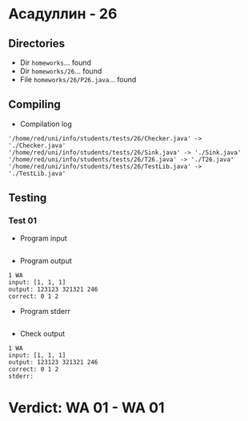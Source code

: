 # Асадуллин - 26
## Directories
- Dir `homeworks`... found
- Dir `homeworks/26`... found
- File `homeworks/26/P26.java`... found
## Compiling
- Compilation log
```
'/home/red/uni/info/students/tests/26/Checker.java' -> './Checker.java'
'/home/red/uni/info/students/tests/26/Sink.java' -> './Sink.java'
'/home/red/uni/info/students/tests/26/T26.java' -> './T26.java'
'/home/red/uni/info/students/tests/26/TestLib.java' -> './TestLib.java'

```
## Testing
### Test 01
- Program input
```

```
- Program output
```
1 WA
input: [1, 1, 1]
output: 123123 321321 246 
correct: 0 1 2 

```
- Program stderr
```

```
- Check output
```
1 WA
input: [1, 1, 1]
output: 123123 321321 246 
correct: 0 1 2 
stderr:

```
# Verdict: **WA 01** - WA 01
